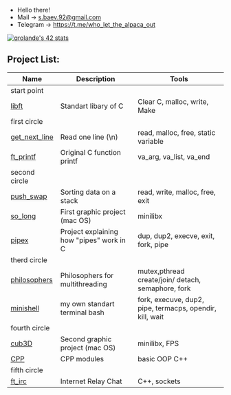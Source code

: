 - Hello there!
- Mail -> s.baev.92@gmail.com
- Telegram -> https://t.me/who_let_the_alpaca_out
	

[![qrolande's 42 stats](https://badge42.vercel.app/api/v2/cl4h96bga005509jk80j4ybf8/stats?cursusId=21&coalitionId=104)](https://github.com/JaeSeoKim/badge42)


## Project List:
| Name | Description | Tools |
| --- | --- | --- |
| start point                                               |                                           |                                                           |
| [libft](https://github.com/qrolande/libft)                | 	Standart libary of C                    | Сlear C, malloc, write, Make                              |
| first circle                                              |                                           |                                                           |
| [get_next_line](https://github.com/qrolande/get_next_line)| Read one line (\n)                        | read, malloc, free, static variable                       |
| [ft_printf](https://github.com/qrolande/ft_printf)        | Original C function printf                | va_arg, va_list, va_end                                   |
| second circle                                             |                                           |                                                           |
| [push_swap](https://github.com/qrolande/push_swap)        | Sorting data on a stack                   | read, write, malloc, free, exit                           |
| [so_long](https://github.com/qrolande/so_long)            | First graphic project (mac OS)            | minilibx                                                  |
| [pipex](https://github.com/qrolande/pipex)                | Project explaining how "pipes" work in C  | dup, dup2, execve, exit, fork, pipe                       |
| therd circle                                              |                                           |                                                           |
| [philosophers](https://github.com/qrolande/philosophers)  | Philosophers for multithreading           | mutex,pthread create/join/ detach, semaphore, fork        |
| [minishell](https://github.com/qrolande/minishell)        |  my own standart terminal bash            | fork, execuve, dup2, pipe, termacps, opendir, kill, wait  |
| fourth circle                                             |                                           |                                                           |
| [cub3D](https://github.com/qrolande/cpp)                  | Second graphic project (mac OS)           |  minilibx, FPS                                            |
| [CPP](https://github.com/qrolande/cpp)                    | CPP modules                               |  basic OOP C++                                            |
| fifth circle                                              |                                           |                                                           |
| [ft_irc](https://github.com/qrolande/ft_irc)              |Internet Relay Chat                        |C++, sockets                                               |
